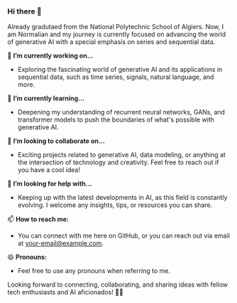 ### Hi there 👋

Already gradutaed from the National Polytechnic School of Algiers. Now, I am Normalian and my journey is currently focused on advancing the world of generative AI with a special emphasis on series and sequential data.

🔭 **I’m currently working on...**
- Exploring the fascinating world of generative AI and its applications in sequential data, such as time series, signals, natural language, and more.

🌱 **I’m currently learning...**
- Deepening my understanding of recurrent neural networks, GANs, and transformer models to push the boundaries of what's possible with generative AI.

👯 **I’m looking to collaborate on...**
- Exciting projects related to generative AI, data modeling, or anything at the intersection of technology and creativity. Feel free to reach out if you have a cool idea!

🤔 **I’m looking for help with...**
- Keeping up with the latest developments in AI, as this field is constantly evolving. I welcome any insights, tips, or resources you can share.

📫 **How to reach me:**
- You can connect with me here on GitHub, or you can reach out via email at [your-email@example.com](mailto:rayane.kimouche@outlook.com).

😄 **Pronouns:**
- Feel free to use any pronouns when referring to me.

Looking forward to connecting, collaborating, and sharing ideas with fellow tech enthusiasts and AI aficionados! 🤖✨
